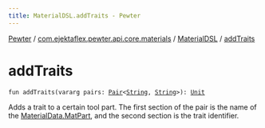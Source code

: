 ```yaml
---
title: MaterialDSL.addTraits - Pewter
---
```


[Pewter](../../index.html) / [com.ejektaflex.pewter.api.core.materials](../index.html) / [MaterialDSL](index.html) / [addTraits](./add-traits.html)

# addTraits

`fun addTraits(vararg pairs: `[`Pair`](https://kotlinlang.org/api/latest/jvm/stdlib/kotlin/-pair/index.html)`<`[`String`](https://kotlinlang.org/api/latest/jvm/stdlib/kotlin/-string/index.html)`, `[`String`](https://kotlinlang.org/api/latest/jvm/stdlib/kotlin/-string/index.html)`>): `[`Unit`](https://kotlinlang.org/api/latest/jvm/stdlib/kotlin/-unit/index.html)

Adds a trait to a certain tool part. The first section of the pair is
the name of the [MaterialData.MatPart](../../com.ejektaflex.pewter.api.core.materials.stats/-material-data/-mat-part/index.html), and the second section is the
trait identifier.


